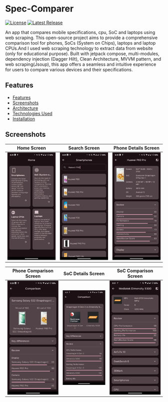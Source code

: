 # Spec-Comparer

[![License](https://img.shields.io/badge/License-MIT-blue.svg)](LICENSE)
[![Latest Release](https://img.shields.io/badge/Release-v1.0.0-green.svg)](https://github.com/Kyawkk/Spec-Comparer/releases)

An app that compares mobile specifications, cpu, SoC and laptops using web scraping. This open-source project aims to provide a comprehensive comparison tool for phones, SoCs (System on Chips), laptops and laptop CPUs.And I used web scraping technology to extract data from website (only for educational purpose). Built with jetpack compose, multi-modules, dependency injection (Dagger Hilt), Clean Architecture, MVVM pattern, and web scraping(Jsoup), this app offers a seamless and intuitive experience for users to compare various devices and their specifications.

## Features

- [Features](#features)
- [Screenshots](#screenshots)
- [Architecture](#architecture)
- [Technologies Used](#technologies-used)
- [Installation](#installation)


## Screenshots

| Home Screen                                                                             | Search Screen                                                                             | Phone Details Screen                                                                          |
|-----------------------------------------------------------------------------------------|-------------------------------------------------------------------------------------------|-----------------------------------------------------------------------------------------------|
| ![one](https://raw.githubusercontent.com/Kyawkk/Spec-Comparer/master/screenshots/one.png) | ![two](https://raw.githubusercontent.com/Kyawkk/Spec-Comparer/master/screenshots/two.png) | ![three](https://raw.githubusercontent.com/Kyawkk/Spec-Comparer/master/screenshots/three.png) |

| Phone Comparison Screen                                                                    | SoC Details Screen                                                                         | SoC Comparison Screen                                                                       |
|--------------------------------------------------------------------------------------------|--------------------------------------------------------------------------------------------|---------------------------------------------------------------------------------------------|
| ![one](https://raw.githubusercontent.com/Kyawkk/Spec-Comparer/master/screenshots/four.png) | ![two](https://raw.githubusercontent.com/Kyawkk/Spec-Comparer/master/screenshots/five.png) | ![three](https://raw.githubusercontent.com/Kyawkk/Spec-Comparer/master/screenshots/six.png) |
